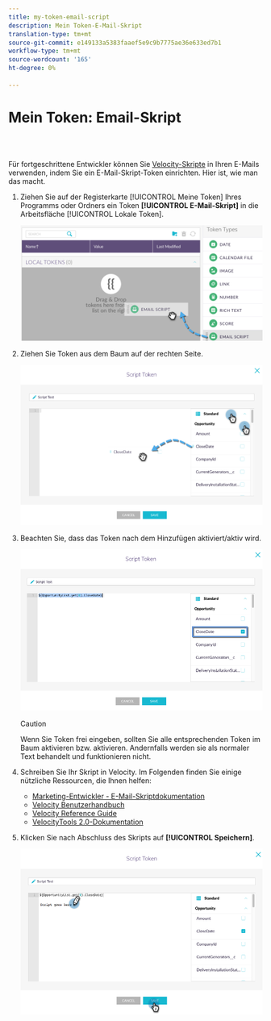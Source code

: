 ```yaml
---
title: my-token-email-script
description: Mein Token-E-Mail-Skript
translation-type: tm+mt
source-git-commit: e149133a5383faaef5e9c9b7775ae36e633ed7b1
workflow-type: tm+mt
source-wordcount: '165'
ht-degree: 0%

---
```



# Mein Token: Email-Skript

<br> 

Für fortgeschrittene Entwickler können Sie [Velocity-Skripte](http://velocity.apache.org/engine/1.7/user-guide.html) in Ihren E-Mails verwenden, indem Sie ein E-Mail-Skript-Token einrichten. Hier ist, wie man das macht.

1. Ziehen Sie auf der Registerkarte [!UICONTROL Meine Token] Ihres Programms oder Ordners ein Token **[!UICONTROL E-Mail-Skript]** in die Arbeitsfläche [!UICONTROL Lokale Token].

   ![Bild eins](/help/sky/assets/my-tokens/my-token-email-script/my-token-email-script-1.png)

1. Ziehen Sie Token aus dem Baum auf der rechten Seite.

   ![Bild zwei](/help/sky/assets/my-tokens/my-token-email-script/my-token-email-script-2.png)

1. Beachten Sie, dass das Token nach dem Hinzufügen aktiviert/aktiv wird.

   ![Bild drei](/help/sky/assets/my-tokens/my-token-email-script/my-token-email-script-3.png)

   >[!CAUTION]
   >
   >Wenn Sie Token frei eingeben, sollten Sie alle entsprechenden Token im Baum aktivieren bzw. aktivieren. Andernfalls werden sie als normaler Text behandelt und funktionieren nicht.

1. Schreiben Sie Ihr Skript in Velocity. Im Folgenden finden Sie einige nützliche Ressourcen, die Ihnen helfen:

   * [Marketing-Entwickler - E-Mail-Skriptdokumentation](http://developers.marketo.com/email-scripting/)
   * [Velocity Benutzerhandbuch](http://velocity.apache.org/engine/devel/user-guide.html)
   * [Velocity Reference Guide](http://velocity.apache.org/engine/devel/vtl-reference-guide.html)
   * [VelocityTools 2.0-Dokumentation](http://velocity.apache.org/tools/releases/2.0/javadoc/index.html)

1. Klicken Sie nach Abschluss des Skripts auf **[!UICONTROL Speichern]**.

   ![Bild vier](/help/sky/assets/my-tokens/my-token-email-script/my-token-email-script-4.png)
